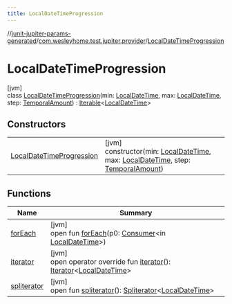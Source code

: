 ```yaml
---
title: LocalDateTimeProgression
---
```

//[junit-jupiter-params-generated](../../../index.html)/[com.wesleyhome.test.jupiter.provider](../index.html)/[LocalDateTimeProgression](index.html)



# LocalDateTimeProgression



[jvm]\
class [LocalDateTimeProgression](index.html)(min: [LocalDateTime](https://docs.oracle.com/javase/8/docs/api/java/time/LocalDateTime.html), max: [LocalDateTime](https://docs.oracle.com/javase/8/docs/api/java/time/LocalDateTime.html), step: [TemporalAmount](https://docs.oracle.com/javase/8/docs/api/java/time/temporal/TemporalAmount.html)) : [Iterable](https://kotlinlang.org/api/latest/jvm/stdlib/kotlin.collections/-iterable/index.html)&lt;[LocalDateTime](https://docs.oracle.com/javase/8/docs/api/java/time/LocalDateTime.html)&gt;



## Constructors


| | |
|---|---|
| [LocalDateTimeProgression](-local-date-time-progression.html) | [jvm]<br>constructor(min: [LocalDateTime](https://docs.oracle.com/javase/8/docs/api/java/time/LocalDateTime.html), max: [LocalDateTime](https://docs.oracle.com/javase/8/docs/api/java/time/LocalDateTime.html), step: [TemporalAmount](https://docs.oracle.com/javase/8/docs/api/java/time/temporal/TemporalAmount.html)) |


## Functions


| Name | Summary |
|---|---|
| [forEach](index.html#1891247438%2FFunctions%2F1379700275) | [jvm]<br>open fun [forEach](index.html#1891247438%2FFunctions%2F1379700275)(p0: [Consumer](https://docs.oracle.com/javase/8/docs/api/java/util/function/Consumer.html)&lt;in [LocalDateTime](https://docs.oracle.com/javase/8/docs/api/java/time/LocalDateTime.html)&gt;) |
| [iterator](iterator.html) | [jvm]<br>open operator override fun [iterator](iterator.html)(): [Iterator](https://kotlinlang.org/api/latest/jvm/stdlib/kotlin.collections/-iterator/index.html)&lt;[LocalDateTime](https://docs.oracle.com/javase/8/docs/api/java/time/LocalDateTime.html)&gt; |
| [spliterator](../../com.wesleyhome.test.jupiter.provider.number/-float-progression/index.html#-1387152138%2FFunctions%2F1379700275) | [jvm]<br>open fun [spliterator](../../com.wesleyhome.test.jupiter.provider.number/-float-progression/index.html#-1387152138%2FFunctions%2F1379700275)(): [Spliterator](https://docs.oracle.com/javase/8/docs/api/java/util/Spliterator.html)&lt;[LocalDateTime](https://docs.oracle.com/javase/8/docs/api/java/time/LocalDateTime.html)&gt; |

